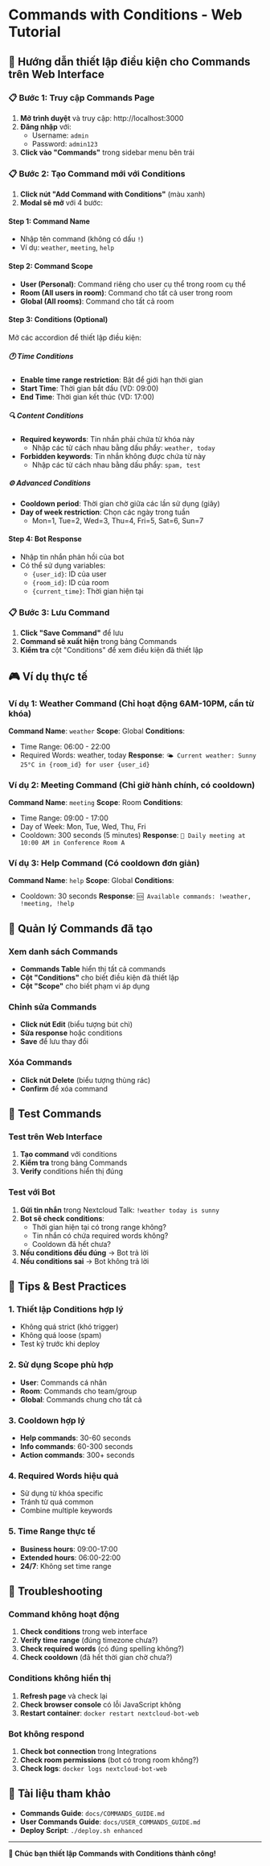 # Commands with Conditions - Web Tutorial

## 🎯 Hướng dẫn thiết lập điều kiện cho Commands trên Web Interface

### 📋 Bước 1: Truy cập Commands Page

1. **Mở trình duyệt** và truy cập: http://localhost:3000
2. **Đăng nhập** với:
   - Username: `admin`
   - Password: `admin123`
3. **Click vào "Commands"** trong sidebar menu bên trái

### 📋 Bước 2: Tạo Command mới với Conditions

1. **Click nút "Add Command with Conditions"** (màu xanh)
2. **Modal sẽ mở** với 4 bước:

#### **Step 1: Command Name**
- Nhập tên command (không có dấu `!`)
- Ví dụ: `weather`, `meeting`, `help`

#### **Step 2: Command Scope**
- **User (Personal)**: Command riêng cho user cụ thể trong room cụ thể
- **Room (All users in room)**: Command cho tất cả user trong room
- **Global (All rooms)**: Command cho tất cả room

#### **Step 3: Conditions (Optional)**
Mở các accordion để thiết lập điều kiện:

##### **🕐 Time Conditions**
- **Enable time range restriction**: Bật để giới hạn thời gian
- **Start Time**: Thời gian bắt đầu (VD: 09:00)
- **End Time**: Thời gian kết thúc (VD: 17:00)

##### **🔍 Content Conditions**
- **Required keywords**: Tin nhắn phải chứa từ khóa này
  - Nhập các từ cách nhau bằng dấu phẩy: `weather, today`
- **Forbidden keywords**: Tin nhắn không được chứa từ này
  - Nhập các từ cách nhau bằng dấu phẩy: `spam, test`

##### **⚙️ Advanced Conditions**
- **Cooldown period**: Thời gian chờ giữa các lần sử dụng (giây)
- **Day of week restriction**: Chọn các ngày trong tuần
  - Mon=1, Tue=2, Wed=3, Thu=4, Fri=5, Sat=6, Sun=7

#### **Step 4: Bot Response**
- Nhập tin nhắn phản hồi của bot
- Có thể sử dụng variables:
  - `{user_id}`: ID của user
  - `{room_id}`: ID của room
  - `{current_time}`: Thời gian hiện tại

### 📋 Bước 3: Lưu Command

1. **Click "Save Command"** để lưu
2. **Command sẽ xuất hiện** trong bảng Commands
3. **Kiểm tra** cột "Conditions" để xem điều kiện đã thiết lập

## 🎮 Ví dụ thực tế

### Ví dụ 1: Weather Command (Chỉ hoạt động 6AM-10PM, cần từ khóa)

**Command Name**: `weather`
**Scope**: Global
**Conditions**:
- Time Range: 06:00 - 22:00
- Required Words: weather, today
**Response**: `🌤️ Current weather: Sunny 25°C in {room_id} for user {user_id}`

### Ví dụ 2: Meeting Command (Chỉ giờ hành chính, có cooldown)

**Command Name**: `meeting`
**Scope**: Room
**Conditions**:
- Time Range: 09:00 - 17:00
- Day of Week: Mon, Tue, Wed, Thu, Fri
- Cooldown: 300 seconds (5 minutes)
**Response**: `📅 Daily meeting at 10:00 AM in Conference Room A`

### Ví dụ 3: Help Command (Có cooldown đơn giản)

**Command Name**: `help`
**Scope**: Global
**Conditions**:
- Cooldown: 30 seconds
**Response**: `🆘 Available commands: !weather, !meeting, !help`

## 🔧 Quản lý Commands đã tạo

### Xem danh sách Commands
- **Commands Table** hiển thị tất cả commands
- **Cột "Conditions"** cho biết điều kiện đã thiết lập
- **Cột "Scope"** cho biết phạm vi áp dụng

### Chỉnh sửa Commands
- **Click nút Edit** (biểu tượng bút chì)
- **Sửa response** hoặc conditions
- **Save** để lưu thay đổi

### Xóa Commands
- **Click nút Delete** (biểu tượng thùng rác)
- **Confirm** để xóa command

## 🧪 Test Commands

### Test trên Web Interface
1. **Tạo command** với conditions
2. **Kiểm tra** trong bảng Commands
3. **Verify** conditions hiển thị đúng

### Test với Bot
1. **Gửi tin nhắn** trong Nextcloud Talk: `!weather today is sunny`
2. **Bot sẽ check conditions**:
   - Thời gian hiện tại có trong range không?
   - Tin nhắn có chứa required words không?
   - Cooldown đã hết chưa?
3. **Nếu conditions đều đúng** → Bot trả lời
4. **Nếu conditions sai** → Bot không trả lời

## 🎯 Tips & Best Practices

### 1. **Thiết lập Conditions hợp lý**
- Không quá strict (khó trigger)
- Không quá loose (spam)
- Test kỹ trước khi deploy

### 2. **Sử dụng Scope phù hợp**
- **User**: Commands cá nhân
- **Room**: Commands cho team/group
- **Global**: Commands chung cho tất cả

### 3. **Cooldown hợp lý**
- **Help commands**: 30-60 seconds
- **Info commands**: 60-300 seconds
- **Action commands**: 300+ seconds

### 4. **Required Words hiệu quả**
- Sử dụng từ khóa specific
- Tránh từ quá common
- Combine multiple keywords

### 5. **Time Range thực tế**
- **Business hours**: 09:00-17:00
- **Extended hours**: 06:00-22:00
- **24/7**: Không set time range

## 🚨 Troubleshooting

### Command không hoạt động
1. **Check conditions** trong web interface
2. **Verify time range** (đúng timezone chưa?)
3. **Check required words** (có đúng spelling không?)
4. **Check cooldown** (đã hết thời gian chờ chưa?)

### Conditions không hiển thị
1. **Refresh page** và check lại
2. **Check browser console** có lỗi JavaScript không
3. **Restart container**: `docker restart nextcloud-bot-web`

### Bot không respond
1. **Check bot connection** trong Integrations
2. **Check room permissions** (bot có trong room không?)
3. **Check logs**: `docker logs nextcloud-bot-web`

## 📖 Tài liệu tham khảo

- **Commands Guide**: `docs/COMMANDS_GUIDE.md`
- **User Commands Guide**: `docs/USER_COMMANDS_GUIDE.md`
- **Deploy Script**: `./deploy.sh enhanced`

---

**🎉 Chúc bạn thiết lập Commands with Conditions thành công!**
